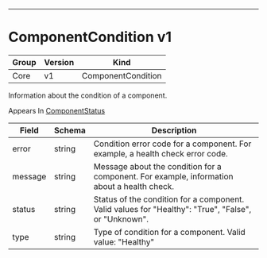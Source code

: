 

-----------
# ComponentCondition v1



Group        | Version     | Kind
------------ | ---------- | -----------
Core | v1 | ComponentCondition







Information about the condition of a component.

<aside class="notice">
Appears In <a href="#componentstatus-v1">ComponentStatus</a> </aside>

Field        | Schema     | Description
------------ | ---------- | -----------
error | string | Condition error code for a component. For example, a health check error code.
message | string | Message about the condition for a component. For example, information about a health check.
status | string | Status of the condition for a component. Valid values for "Healthy": "True", "False", or "Unknown".
type | string | Type of condition for a component. Valid value: "Healthy"






